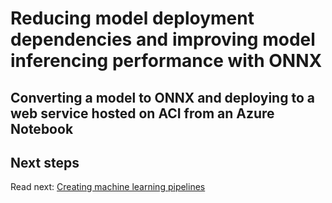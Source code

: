 # Reducing model deployment dependencies and improving model inferencing performance with ONNX

## Converting a model to ONNX and deploying to a web service hosted on ACI from an Azure Notebook

## Next steps

Read next: [Creating machine learning pipelines](../creating-machine-learning-pipelines/machine-learning-pipelines.md)
